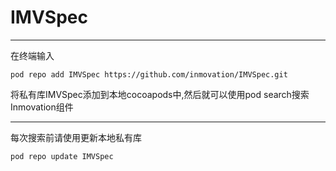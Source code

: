 # IMVSpec
*****
在终端输入

`
pod repo add IMVSpec https://github.com/inmovation/IMVSpec.git
`

将私有库IMVSpec添加到本地cocoapods中,然后就可以使用pod search搜索Inmovation组件
*****
每次搜索前请使用更新本地私有库

`
pod repo update IMVSpec
`
